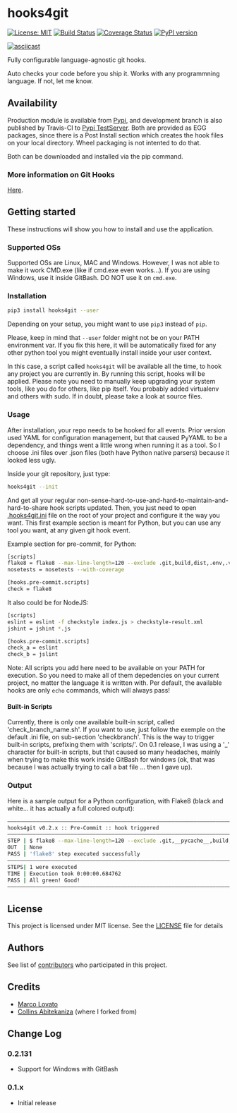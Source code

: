 # hooks4git

[![License: MIT](https://img.shields.io/badge/License-MIT-yellow.svg)](https://opensource.org/licenses/MIT)
[![Build Status](https://travis-ci.org/lovato/hooks4git.svg?branch=master)](https://travis-ci.org/lovato/hooks4git)
[![Coverage Status](https://coveralls.io/repos/github/lovato/hooks4git/badge.svg?branch=master)](https://coveralls.io/github/lovato/hooks4git?branch=master)
[![PyPI version](https://badge.fury.io/py/hooks4git.svg)](https://badge.fury.io/py/hooks4git)

[![asciicast](https://asciinema.org/a/197368.png)](https://asciinema.org/a/197368)

Fully configurable language-agnostic git hooks.

Auto checks your code before you ship it. Works with any programmning language. If not, let me know.

## Availability

Production module is available from [Pypi](https://pypi.org/project/hooks4git), and development branch is also published by Travis-CI to [Pypi TestServer](https://test.pypi.org/project/hooks4git). Both are provided as EGG packages, since there is a Post Install section which creates the hook files on your local directory. Wheel packaging is not intented to do that.

Both can be downloaded and installed via the pip command.

### More information on Git Hooks

[Here](https://githooks.com).

## Getting started

These instructions will show you how to install and use the application.

### Supported OSs

Supported OSs are Linux, MAC and Windows. However, I was not able to make it work CMD.exe (like if cmd.exe even works...). If you are using Windows, use it inside GitBash. DO NOT use it on `cmd.exe`.

### Installation

 ```bash
 pip3 install hooks4git --user
 ```

Depending on your setup, you might want to use `pip3` instead of `pip`.

Please, keep in mind that `--user` folder might not be on your PATH environment var. If you fix this here, it will be automatically fixed for any other python tool you might eventually install inside your user context.

In this case, a script called `hooks4git` will be available all the time, to hook any project you are currently in.
By running this script, hooks will be applied. Please note you need to manually keep upgrading your system tools, like you do for others, like pip itself.
You probably added virtualenv and others with sudo. If in doubt, please take a look at source files.

### Usage

After installation, your repo needs to be hooked for all events. Prior version used YAML for configuration management, but that caused PyYAML to be a dependency, and things went a little wrong when running it as a tool. So I choose .ini files over .json files (both have Python native parsers) because it looked less ugly.

Inside your git repository, just type:

 ```bash
hooks4git --init
 ```

And get all your regular non-sense-hard-to-use-and-hard-to-maintain-and-hard-to-share hook scripts updated.
Then, you just need to open [.hooks4git.ini](hooks4git/.hooks4git.ini) file on the root of your project and configure it the way you want.
This first example section is meant for Python, but you can use any tool you want, at any given git hook event.

Example section for pre-commit, for Python:

 ```bash
[scripts]
flake8 = flake8 --max-line-length=120 --exclude .git,build,dist,.env,.venv
nosetests = nosetests --with-coverage

[hooks.pre-commit.scripts]
check = flake8
 ```

It also could be for NodeJS:

 ```bash
[scripts]
eslint = eslint -f checkstyle index.js > checkstyle-result.xml
jshint = jshint *.js

[hooks.pre-commit.scripts]
check_a = eslint
check_b = jslint
 ```

Note: All scripts you add here need to be available on your PATH for execution. So you need to make all of them depedencies on your current project, no matter the language it is written with. Per default, the available hooks are only `echo` commands, which will always pass!

#### Built-in Scripts

Currently, there is only one available built-in script, called 'check_branch_name.sh'. If you want to use, just follow the exemple on the default .ini file, on sub-section 'checkbranch'. This is the way to trigger built-in scripts, prefixing them with 'scripts/'. On 0.1 release, I was using a '_' character for built-in scripts, but that caused so many headaches, mainly when trying to make this work inside GitBash for windows (ok, that was because I was actually trying to call a bat file ... then I gave up).

### Output

Here is a sample output for a Python configuration, with Flake8 (black and white... it has actually a full colored output):

 ```bash
———————————————————————————————————————————————————————————————————————————————
hooks4git v0.2.x :: Pre-Commit :: hook triggered
———————————————————————————————————————————————————————————————————————————————
STEP | $ flake8 --max-line-length=120 --exclude .git,__pycache__,build,dist
OUT  | None
PASS | 'flake8' step executed successfully
———————————————————————————————————————————————————————————————————————————————
STEPS| 1 were executed
TIME | Execution took 0:00:00.684762
PASS | All green! Good!
———————————————————————————————————————————————————————————————————————————————
 ```

## License

This project is licensed under MIT license. See the [LICENSE](LICENSE) file for details

## Authors

See list of [contributors](../../graphs/contributors) who participated in this project.

## Credits

- [Marco Lovato](https://github.com/lovato)
- [Collins Abitekaniza](https://github.com/collin5/precommit-hook) (where I forked from)

## Change Log

### 0.2.131

- Support for Windows with GitBash

### 0.1.x

- Initial release